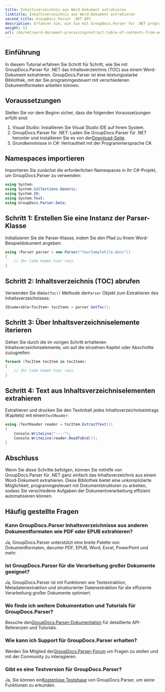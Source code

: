 ```yaml
---
title: Inhaltsverzeichnis aus Word-Dokument extrahieren
linktitle: Inhaltsverzeichnis aus Word-Dokument extrahieren
second_title: GroupDocs.Parser .NET API
description: Erfahren Sie, wie Sie mit GroupDocs.Parser für .NET programmgesteuert das Inhaltsverzeichnis (TOC) aus Word-Dokumenten extrahieren.
weight: 13
url: /de/net/word-document-processing/extract-table-of-contents-from-word-document/
---
```

## Einführung
In diesem Tutorial erfahren Sie Schritt für Schritt, wie Sie mit GroupDocs.Parser für .NET das Inhaltsverzeichnis (TOC) aus einem Word-Dokument extrahieren. GroupDocs.Parser ist eine leistungsstarke Bibliothek, mit der Sie programmgesteuert mit verschiedenen Dokumentformaten arbeiten können.
## Voraussetzungen
Stellen Sie vor dem Beginn sicher, dass die folgenden Voraussetzungen erfüllt sind:
1. Visual Studio: Installieren Sie Visual Studio IDE auf Ihrem System.
2.  GroupDocs.Parser für .NET: Laden Sie GroupDocs.Parser für .NET herunter und installieren Sie es von der[Download-Seite](https://releases.groupdocs.com/parser/net/).
3. Grundkenntnisse in C#: Vertrautheit mit der Programmiersprache C#.

## Namespaces importieren
Importieren Sie zunächst die erforderlichen Namespaces in Ihr C#-Projekt, um GroupDocs.Parser zu verwenden:
```csharp
using System;
using System.Collections.Generic;
using System.IO;
using System.Text;
using GroupDocs.Parser.Data;
```
## Schritt 1: Erstellen Sie eine Instanz der Parser-Klasse
Initialisieren Sie die Parser-Klasse, indem Sie den Pfad zu Ihrem Word-Beispieldokument angeben:
```csharp
using (Parser parser = new Parser("YourSampleFile.docx"))
{
    // Ihr Code kommt hier rein
}
```
## Schritt 2: Inhaltsverzeichnis (TOC) abrufen
 Verwenden Sie die`GetToc()` Methode der`Parser` Objekt zum Extrahieren des Inhaltsverzeichnisses:
```csharp
IEnumerable<TocItem> tocItems = parser.GetToc();
```
## Schritt 3: Über Inhaltsverzeichniselemente iterieren
Gehen Sie durch die im vorigen Schritt erhaltenen Inhaltsverzeichniselemente, um auf die einzelnen Kapitel oder Abschnitte zuzugreifen:
```csharp
foreach (TocItem tocItem in tocItems)
{
    // Ihr Code kommt hier rein
}
```
## Schritt 4: Text aus Inhaltsverzeichniselementen extrahieren
 Extrahieren und drucken Sie den Textinhalt jedes Inhaltsverzeichniseintrags (Kapitels) mit einem`TextReader`:
```csharp
using (TextReader reader = tocItem.ExtractText())
{
    Console.WriteLine("----");
    Console.WriteLine(reader.ReadToEnd());
}
```

## Abschluss
Wenn Sie diese Schritte befolgen, können Sie mithilfe von GroupDocs.Parser für .NET ganz einfach das Inhaltsverzeichnis aus einem Word-Dokument extrahieren. Diese Bibliothek bietet eine unkomplizierte Möglichkeit, programmgesteuert mit Dokumentstrukturen zu arbeiten, sodass Sie verschiedene Aufgaben der Dokumentverarbeitung effizient automatisieren können.

## Häufig gestellte Fragen
### Kann GroupDocs.Parser Inhaltsverzeichnisse aus anderen Dokumentformaten wie PDF oder EPUB extrahieren?
Ja, GroupDocs.Parser unterstützt eine breite Palette von Dokumentformaten, darunter PDF, EPUB, Word, Excel, PowerPoint und mehr.
### Ist GroupDocs.Parser für die Verarbeitung großer Dokumente geeignet?
Ja, GroupDocs.Parser ist mit Funktionen wie Textextraktion, Metadatenextraktion und strukturierter Datenextraktion für die effiziente Verarbeitung großer Dokumente optimiert.
### Wo finde ich weitere Dokumentation und Tutorials für GroupDocs.Parser?
 Besuche den[GroupDocs.Parser-Dokumentation](https://tutorials.groupdocs.com/parser/net/) für detaillierte API-Referenzen und Tutorials.
### Wie kann ich Support für GroupDocs.Parser erhalten?
 Werden Sie Mitglied der[GroupDocs.Parser-Forum](https://forum.groupdocs.com/c/parser/17) um Fragen zu stellen und mit der Community zu interagieren.
### Gibt es eine Testversion für GroupDocs.Parser?
 Ja, Sie können ein[Kostenlose Testphase](https://releases.groupdocs.com/) von GroupDocs.Parser, um seine Funktionen zu erkunden.